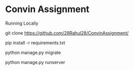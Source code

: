 # Convin Assignment
Running Locally

git clone https://github.com/28Rahul28/ConvinAssignment/

pip install -r requirements.txt

python manage.py migrate

python manage.py runserver 
